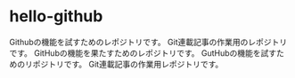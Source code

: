 # hello-github
Githubの機能を試すためのレポジトリです。
Git連載記事の作業用のレポジトリです。
GitHubの機能を果たすためのレポジトリです。
GutHubの機能を試すためのリポジトリです。
Git連載記事の作業用レポジトリです。
